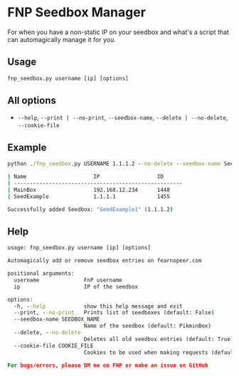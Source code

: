 # FNP Seedbox Manager

For when you have a non-static IP on your seedbox and what's a script that can automagically manage it for you.

## Usage

```cmd
fnp_seedbox.py username [ip] [options]
```

## All options

- `--help`, `--print | --no-print`, `--seedbox-name`, `--delete | --no-delete`, `--cookie-file`

## Example

```cmd
python ./fnp_seedbox.py USERNAME 1.1.1.2 --no-delete --seedbox-name SeedExample1 --print

| Name                     IP                  ID   
| -----------------------------------------------------
| MainBox                  192.168.12.234      1448 
| SeedExample              1.1.1.1             1455 

Successfully added Seedbox: "SeedExample1" (1.1.1.2)
```

## Help

```cmd
usage: fnp_seedbox.py username [ip] [options] 

Automagically add or remove seedbox entries on fearnopeer.com

positional arguments:
  username              FnP username
  ip                    IP of the seedbox

options:
  -h, --help            show this help message and exit
  --print, --no-print   Prints list of seedboxes (default: False)
  --seedbox-name SEEDBOX_NAME
                        Name of the seedbox (default: PikminBox)
  --delete, --no-delete
                        Deletes all old seedbox entries (default: True)
  --cookie-file COOKIE_FILE
                        Cookies to be used when making requests (default: ./fearnopeer.cookies)

For bugs/errors, please DM me on FNP or make an issue on GitHub
```
